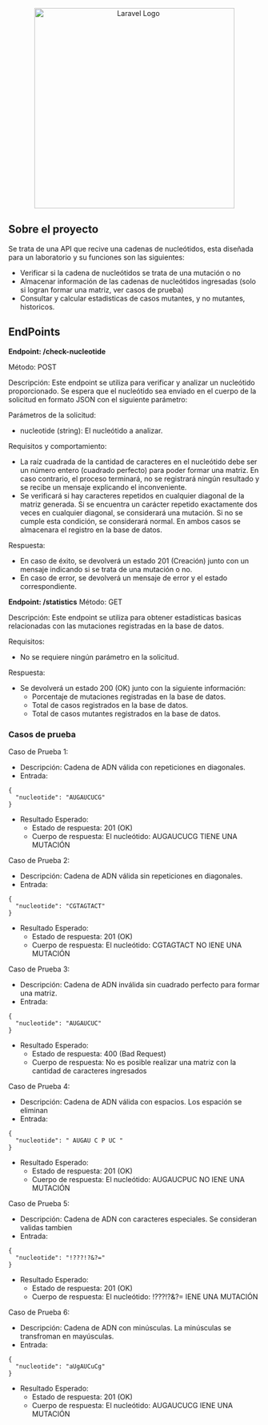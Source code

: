 <p align="center"><a href="https://laravel.com" target="_blank"><img src="https://raw.githubusercontent.com/laravel/art/master/logo-lockup/5%20SVG/2%20CMYK/1%20Full%20Color/laravel-logolockup-cmyk-red.svg" width="400" alt="Laravel Logo"></a></p>

## Sobre el proyecto

Se trata de una API que recive una cadenas de nucleótidos, esta diseñada para un laboratorio y su funciones son las siguientes:

- Verificar si la cadena de nucleótidos se trata de una mutación o no
- Almacenar información de las cadenas de nucleótidos ingresadas (solo si logran formar una matriz, ver casos de prueba)
- Consultar y calcular estadisticas de casos mutantes, y no mutantes, historicos.

## EndPoints

**Endpoint: /check-nucleotide**

Método: POST

Descripción:
Este endpoint se utiliza para verificar y analizar un nucleótido proporcionado. Se espera que el nucleótido sea enviado en el cuerpo de la solicitud en formato JSON con el siguiente parámetro:

Parámetros de la solicitud:

- nucleotide (string): El nucleótido a analizar.

Requisitos y comportamiento:

- La raíz cuadrada de la cantidad de caracteres en el nucleótido debe ser un número entero (cuadrado perfecto) para poder formar una matriz. En caso contrario, el proceso terminará, no se registrará ningún resultado y se recibe un mensaje explicando el inconveniente.
- Se verificará si hay caracteres repetidos en cualquier diagonal de la matriz generada. Si se encuentra un carácter repetido exactamente dos veces en cualquier diagonal, se considerará una mutación. Si no se cumple esta condición, se considerará normal. En ambos casos se almacenara el registro en la base de datos.

Respuesta:

- En caso de éxito, se devolverá un estado 201 (Creación) junto con un mensaje indicando si se trata de una mutación o no.
- En caso de error, se devolverá un mensaje de error y el estado correspondiente.



**Endpoint: /statistics**
Método: GET

Descripción:
Este endpoint se utiliza para obtener estadísticas basicas relacionadas con las mutaciones registradas en la base de datos.

Requisitos:

- No se requiere ningún parámetro en la solicitud.

Respuesta:

- Se devolverá un estado 200 (OK) junto con la siguiente información:
  - Porcentaje de mutaciones registradas en la base de datos.
  - Total de casos registrados en la base de datos.
  - Total de casos mutantes registrados en la base de datos.



### Casos de prueba

Caso de Prueba 1:

- Descripción: Cadena de ADN válida con repeticiones en diagonales.
- Entrada:
```
{
  "nucleotide": "AUGAUCUCG"
}
```
- Resultado Esperado:
  - Estado de respuesta: 201 (OK)
  - Cuerpo de respuesta: El nucleótido: AUGAUCUCG TIENE UNA MUTACIÓN


Caso de Prueba 2:

- Descripción: Cadena de ADN válida sin repeticiones en diagonales.
- Entrada:
```
{
  "nucleotide": "CGTAGTACT"
}
```
- Resultado Esperado:
  - Estado de respuesta: 201 (OK)
  - Cuerpo de respuesta: El nucleótido: CGTAGTACT NO IENE UNA MUTACIÓN 


Caso de Prueba 3:

- Descripción: Cadena de ADN inválida sin cuadrado perfecto para formar una matriz.
- Entrada:
```
{
  "nucleotide": "AUGAUCUC"
}
```
- Resultado Esperado:
  - Estado de respuesta: 400 (Bad Request)
  - Cuerpo de respuesta: No es posible realizar una matriz con la cantidad de caracteres ingresados


Caso de Prueba 4:

- Descripción:  Cadena de ADN válida con espacios. Los espación se eliminan
- Entrada:
```
{
  "nucleotide": " AUGAU C P UC "
}
```
- Resultado Esperado:
  - Estado de respuesta: 201 (OK)
  - Cuerpo de respuesta: El nucleótido: AUGAUCPUC NO IENE UNA MUTACIÓN 


Caso de Prueba 5:

- Descripción:  Cadena de ADN con caracteres especiales. Se consideran validas tambien
- Entrada:
```
{
  "nucleotide": "!???!?&?="
}
```
- Resultado Esperado:
  - Estado de respuesta: 201 (OK)
  - Cuerpo de respuesta: El nucleótido: !???!?&?= IENE UNA MUTACIÓN
 

Caso de Prueba 6:

- Descripción:  Cadena de ADN con minúsculas. La minúsculas se transfroman en mayúsculas.
- Entrada:
```
{
  "nucleotide": "aUgAUCuCg"
}
```
- Resultado Esperado:
  - Estado de respuesta: 201 (OK)
  - Cuerpo de respuesta: El nucleótido: AUGAUCUCG IENE UNA MUTACIÓN
